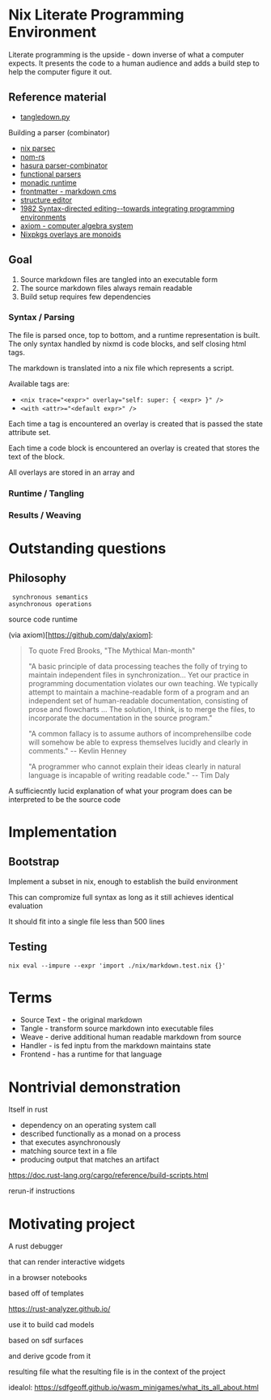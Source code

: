 # Nix Literate Programming Environment

Literate programming is the upside - down inverse of what a computer expects. It presents the code to a human audience and adds a build step to help the computer figure it out.

## Reference material

* [tangledown.py](https://github.com/rebcabin/tangledown)

Building a parser (combinator)
* [nix parsec](https://github.com/kanwren/nix-parsec/blob/master/parsec.nix)
* [nom-rs](https://github.com/rust-bakery/nom)
* [hasura parser-combinator](https://hasura.io/blog/parser-combinators-walkthrough/)
* [functional parsers](http://cmsc-16100.cs.uchicago.edu/2017/Lectures/17/parsers.pdf)
* [monadic runtime](https://dev.to/javalin/zero-boilerplate-zero-runtime-errors-coding-with-monads-26n9)
* [frontmatter - markdown cms](https://frontmatter.codes/)
* [structure editor](https://en.wikipedia.org/wiki/Structure_editor)
* [1982 Syntax-directed editing--towards integrating programming environments](https://apps.dtic.mil/sti/pdfs/ADA117970.pdf)
* [axiom - computer algebra system](https://github.com/daly/axiom)
* [Nixpkgs overlays are monoids ](https://www.haskellforall.com/2022/01/nixpkgs-overlays-are-monoids.html)

## Goal

1. Source markdown files are tangled into an executable form
2. The source markdown files always remain readable
3. Build setup requires few dependencies

### Syntax / Parsing

The file is parsed once, top to bottom, and a runtime representation is built. The only syntax handled by nixmd is code blocks, and self closing html tags.

The markdown is translated into a nix file which represents a script.

Available tags are:
* `<nix trace="<expr>" overlay="self: super: { <expr> }" />`
* `<with <attr>="<default expr>" />`

Each time a tag is encountered an overlay is created that is passed the state attribute set.

Each time a code block is encountered an overlay is created that stores the text of the block.

All overlays are stored in an array and 

### Runtime / Tangling



### Results / Weaving


# Outstanding questions

## Philosophy

```
 synchronous semantics
asynchronous operations
```

source code runtime

(via axiom)[https://github.com/daly/axiom]:
> To quote Fred Brooks, "The Mythical Man-month"
>
>  "A basic principle of data processing teaches the folly of trying to
>   maintain independent files in synchronization... Yet our practice in
>   programming documentation violates our own teaching. We typically
>   attempt to maintain a machine-readable form of a program and an
>   independent set of human-readable documentation, consisting of prose
>   and flowcharts ... The solution, I think, is to merge the files, to
>   incorporate the documentation in the source program."
>
> "A common fallacy is to assume authors of incomprehensilbe code
> will somehow be able to express themselves lucidly and clearly
>  in comments." -- Kevlin Henney
>
>   "A programmer who cannot explain their ideas clearly in natural
>    language is incapable of writing readable code." -- Tim Daly

A sufficiecntly lucid explanation of what your program does can be interpreted to be the source code


# Implementation

## Bootstrap

Implement a subset in nix, enough to establish the build environment

This can compromize full syntax as long as it still achieves identical evaluation

It should fit into a single file less than 500 lines

## Testing

```
nix eval --impure --expr 'import ./nix/markdown.test.nix {}'
```

# Terms

* Source Text - the original markdown
* Tangle - transform source markdown into executable files
* Weave - derive additional human readable markdown from source
* Handler - is fed inptu from the markdown maintains state
* Frontend - has a runtime for that language

# Nontrivial demonstration

Itself in rust

* dependency on an operating system call
* described functionally as a monad on a process
* that executes asynchronously
* matching source text in a file
* producing output that matches an artifact

https://doc.rust-lang.org/cargo/reference/build-scripts.html

rerun-if instructions 




# Motivating project

A rust debugger

that can render interactive widgets

in a browser notebooks

based off of templates

https://rust-analyzer.github.io/

use it to build cad models

based on sdf surfaces

and derive gcode from it


resulting file
what the resulting file is in the context of the project

idealol:
https://sdfgeoff.github.io/wasm_minigames/what_its_all_about.html

